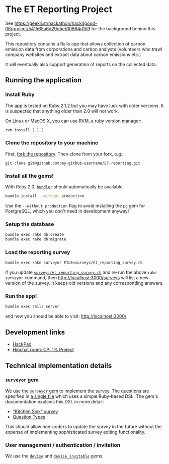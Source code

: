 # The ET Reporting Project

See https://geekli.st/hackathon/hack4good-06/project/541565a6d29d5eb10864d1b9
for the background behind this project.

This repository contains a Rails app that allows collection of carbon
emission data from corporations and carbon analysts (volunteers who
trawl company websites and extract data about carbon emissions etc.)

It will eventually also support generation of reports on the collected
data.

## Running the application

### Install Ruby

The app is tested on Ruby 2.1.2 but you may have luck with older
versions.  It is suspected that anything older than 2.0 will not work.

On Linux or MacOS X, you can use [RVM](http://rvm.io/rvm/install), a
ruby version manager:

```bash
rvm install 2.1.2
```

### Clone the repository to your machine

First, [fork the repository](https://github.com/eio-org-uk/ET-reporting/fork).
Then clone from your fork, e.g.:

    git clone git@github.com:my-github-username/ET-reporting.git

### Install all the gems!

With Ruby 2.0, [`bundler`](http://bundler.io) should automatically be
available.

```bash
bundle install --without production
```

Use the `--without production` flag to avoid installing the `pg` gem
for PostgreSQL, which you don't need in development anyway!

### Setup the database

```bash
bundle exec rake db:create
bundle exec rake db:migrate
```

### Load the reporting survey

```bash
bundle exec rake surveyor FILE=surveys/et_reporting_survey.rb
```

If you update
[`surveys/et_reporting_survey.rb`](surveys/et_reporting_survey.rb) and
re-run the above `rake surveyor` command, then
[http://localhost:3000/surveys](http://localhost:3000/surveys) will
list a new version of the survey.  It keeps old versions and any
corresponding answers.

### Run the app!

```bash
bundle exec rails server
```

and now you should be able to visit: [http://localhost:3000/](http://localhost:3000/)

## Development links

  - [HackPad](https://hack4good.hackpad.com/ET-Corporate-Reporting-9Cf6al4I7YD)
  - [Hipchat room: CP: 1% Project](https://hack4good.hipchat.com/chat)

## Technical implementation details

### `surveyor` gem

We use [the `surveyor` gem](https://github.com/NUBIC/surveyor) to
implement the survey.  The questions are specified in
[a single file](surveys/et_reporting_survey.rb) which uses a simple
Ruby-based DSL.  The gem's documentation explains this DSL in more
detail:

- ["Kitchen Sink" survey](https://raw.githubusercontent.com/NUBIC/surveyor/master/lib/generators/surveyor/templates/surveys/kitchen_sink_survey.rb)
- [Question Types](https://github.com/NUBIC/surveyor/blob/master/doc/question%20types.png)

This should allow non-coders to update the survey in the future
without the expense of implementing sophisticated survey editing
functionality.

### User management / authentication / invitation

We use the [`devise`](https://github.com/plataformatec/devise) and
[`devise_invitable`](https://github.com/scambra/devise_invitable)
gems.

